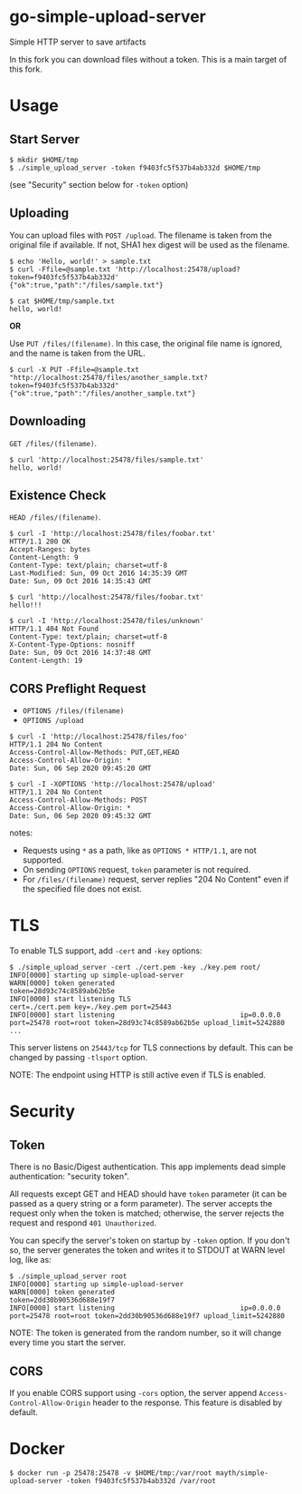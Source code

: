 # go-simple-upload-server
Simple HTTP server to save artifacts

In this fork you can download files without a token. This is a main target of this fork.

# Usage

## Start Server

```
$ mkdir $HOME/tmp
$ ./simple_upload_server -token f9403fc5f537b4ab332d $HOME/tmp
```

(see "Security" section below for `-token` option)

## Uploading

You can upload files with `POST /upload`.
The filename is taken from the original file if available. If not, SHA1 hex digest will be used as the filename.

```
$ echo 'Hello, world!' > sample.txt
$ curl -Ffile=@sample.txt 'http://localhost:25478/upload?token=f9403fc5f537b4ab332d'
{"ok":true,"path":"/files/sample.txt"}
```

```
$ cat $HOME/tmp/sample.txt
hello, world!
```

**OR**

Use `PUT /files/(filename)`.
In this case, the original file name is ignored, and the name is taken from the URL.

```
$ curl -X PUT -Ffile=@sample.txt "http://localhost:25478/files/another_sample.txt?token=f9403fc5f537b4ab332d"
{"ok":true,"path":"/files/another_sample.txt"}
```

## Downloading

`GET /files/(filename)`.

```
$ curl 'http://localhost:25478/files/sample.txt'
hello, world!
```

## Existence Check

`HEAD /files/(filename)`.

```
$ curl -I 'http://localhost:25478/files/foobar.txt'
HTTP/1.1 200 OK
Accept-Ranges: bytes
Content-Length: 9
Content-Type: text/plain; charset=utf-8
Last-Modified: Sun, 09 Oct 2016 14:35:39 GMT
Date: Sun, 09 Oct 2016 14:35:43 GMT

$ curl 'http://localhost:25478/files/foobar.txt'
hello!!!

$ curl -I 'http://localhost:25478/files/unknown'
HTTP/1.1 404 Not Found
Content-Type: text/plain; charset=utf-8
X-Content-Type-Options: nosniff
Date: Sun, 09 Oct 2016 14:37:48 GMT
Content-Length: 19
```


## CORS Preflight Request

* `OPTIONS /files/(filename)`
* `OPTIONS /upload`

```
$ curl -I 'http://localhost:25478/files/foo'
HTTP/1.1 204 No Content
Access-Control-Allow-Methods: PUT,GET,HEAD
Access-Control-Allow-Origin: *
Date: Sun, 06 Sep 2020 09:45:20 GMT

$ curl -I -XOPTIONS 'http://localhost:25478/upload'
HTTP/1.1 204 No Content
Access-Control-Allow-Methods: POST
Access-Control-Allow-Origin: *
Date: Sun, 06 Sep 2020 09:45:32 GMT
```

notes:

* Requests using `*` as a path, like as `OPTIONS * HTTP/1.1`, are not supported.
* On sending `OPTIONS` request, `token` parameter is not required.
* For `/files/(filename)` request, server replies "204 No Content" even if the specified file does not exist.


# TLS

To enable TLS support, add `-cert` and `-key` options:

```
$ ./simple_upload_server -cert ./cert.pem -key ./key.pem root/
INFO[0000] starting up simple-upload-server
WARN[0000] token generated                               token=28d93c74c8589ab62b5e
INFO[0000] start listening TLS                           cert=./cert.pem key=./key.pem port=25443
INFO[0000] start listening                               ip=0.0.0.0 port=25478 root=root token=28d93c74c8589ab62b5e upload_limit=5242880
...
```

This server listens on `25443/tcp` for TLS connections by default. This can be changed by passing `-tlsport` option.

NOTE: The endpoint using HTTP is still active even if TLS is enabled.


# Security

## Token

There is no Basic/Digest authentication. This app implements dead simple authentication: "security token".

All requests except GET and HEAD should have `token` parameter (it can be passed as a query string or a form parameter). The server accepts the request only when the token is matched; otherwise, the server rejects the request and respond `401 Unauthorized`.

You can specify the server's token on startup by `-token` option. If you don't so, the server generates the token and writes it to STDOUT at WARN level log, like as:

```
$ ./simple_upload_server root
INFO[0000] starting up simple-upload-server
WARN[0000] token generated                               token=2dd30b90536d688e19f7
INFO[0000] start listening                               ip=0.0.0.0 port=25478 root=root token=2dd30b90536d688e19f7 upload_limit=5242880
```

NOTE: The token is generated from the random number, so it will change every time you start the server.

## CORS

If you enable CORS support using `-cors` option, the server append `Access-Control-Allow-Origin` header to the response. This feature is disabled by default.

# Docker

```
$ docker run -p 25478:25478 -v $HOME/tmp:/var/root mayth/simple-upload-server -token f9403fc5f537b4ab332d /var/root
```
